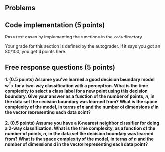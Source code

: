 ## Problems

## Code implementation (5 points)
Pass test cases by implementing the functions in the `code` directory.

Your grade for this section is defined by the autograder. If it says you got an 80/100,
you get 4 points here.

## Free response questions (5 points)

#### 1. (0.5 points) Assume you've learned a good decision boundary model $\mathbf{w^Tx}$ for a two-way classification with a perceptron. What is the time complexity to select a class label for a new point using this decision boundary. Give your answer as a function of the number of points, $n$, in the data set the decision boundary was learned from? What is the space complexity of the model, in terms of $n$ and the number of dimensions $d$ in the vector representing each data point?

#### 2. (0.5 points) Assume you have a K-nearest neighbor classifier for doing a 2-way classification.  What is the time complexity, as a function of the number of points, $n$, in the data set the decision boundary was learned from? What is the space complexity of the model, in terms of $n$ and the number of dimensions $d$ in the vector representing each data point?
